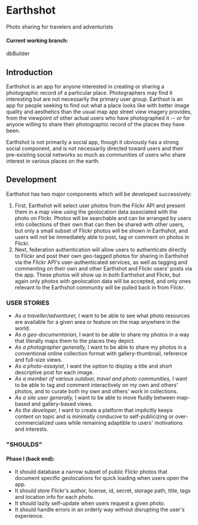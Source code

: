 # Earthshot
Photo sharing for travelers and adventurists

#### Current working branch:
dbBuilder 

## Introduction
Earthshot is an app for anyone interested in creating or sharing a photographic record of a particular place.  Photographers may find it interesting but are not necessarily the primary user group.  Earthsot is an app for people seeking to find out what a place looks like with better image quality and aesthetics than the usual map app street view imagery provides, from the viewpoint of other actual users who have photographed it -- or for anyone willing to share their photographic record of the places they have been.  

Earthshot is not primarily a social app, though it obviously has a strong social component, and is not necessarily directed toward users and their pre-existing social networks so much as communities of users who share interest in various places on the earth.

## Development
Earthshot has two major components which will be developed successively:
  1. First, Earthshot will select user photos from the Flickr API and present them in a map view using the geolocation data associated with the photo on Flickr.  Photos will be searchable and can be arranged by users into collections of their own that can then be shared with other users, but only a small subset of Flickr photos will be shown in Earthshot, and users will not be immediately able to post, tag or comment on photos in Flickr.
  1. Next, federation authentication will allow users to authenticate directly to Flickr and post their own geo-tagged photos for sharing in Earthshot via the Flickr API's user-authenticated services, as well as tagging and commenting on their own and other Earthshot and Flickr users' posts via the app.  These photos will show up in both Earthshot and Flickr, but again only photos with geolocation data will be accepted, and only ones relevant to the Earthshot community will be pulled back in from Flickr.

### USER STORIES
- *As a traveller/adventurer,* I want to be able to see what photo resources are available for a given area or feature on the map anywhere in the world.  
- *As a geo-documentarian,* I want to be able to share my photos in a way that literally maps them to the places they depict.  
- *As a photographer generally,* I want to be able to share my photos in a conventional online collection format with gallery-thumbnail, reference and full-size views.  
- *As a photo-essayist,* I want the option to display a title and short descriptive post for each image.
- *As a member of various outdoor, travel and photo communities,* I want to be able to tag and comment interactively on my own and others' photos, and to curate both my own and others' work in collections.  
- *As a site user generally,* I want to be able to move fluidly between map-based and gallery-based views.  
- *As the developer,* I want to create a platform that implicitly keeps content on topic and is minimally conducive to self-publicizing or over-commercialized uses while remaining adaptible to users' motivations and interests.  

### "SHOULDS"
#### Phase I (back end):
  - It should database a narrow subset of public Flickr photos that document specific geolocations for quick loading when users open the app.
  - It should store Flickr's author, license, id, secret, storage path, title, tags and location info for each photo.
  - It should lazily self-update when users request a given photo.
  - It should handle errors in an orderly way without disrupting the user's experience. 